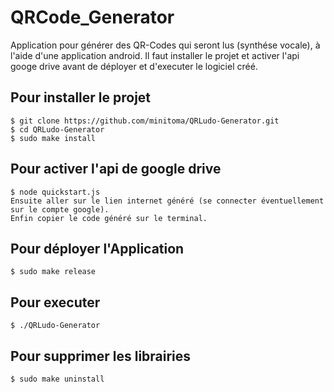 # QRCode_Generator
Application pour générer des QR-Codes qui seront lus (synthése vocale), à l'aide d'une application android.
Il faut installer le projet et activer l'api googe drive avant de déployer et d'executer le logiciel créé.

## Pour installer le projet
    $ git clone https://github.com/minitoma/QRLudo-Generator.git
    $ cd QRLudo-Generator
    $ sudo make install

## Pour activer l'api de google drive
    $ node quickstart.js
    Ensuite aller sur le lien internet généré (se connecter éventuellement sur le compte google).
    Enfin copier le code généré sur le terminal.

## Pour déployer l'Application
    $ sudo make release

## Pour executer 
    $ ./QRLudo-Generator

## Pour supprimer les librairies
    $ sudo make uninstall
